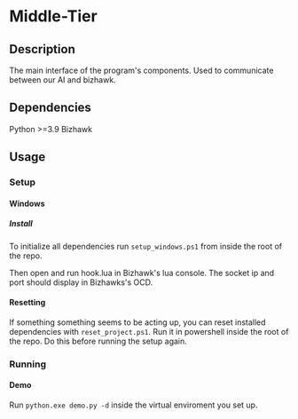 # Middle-Tier

## Description 

The main interface of the program's components. Used to communicate between our AI and bizhawk. 

## Dependencies
Python >=3.9
Bizhawk

## Usage

### Setup

#### Windows

##### Install

To initialize all dependencies run `setup_windows.ps1` from inside the root of the repo.

Then open and run hook.lua in Bizhawk's lua console. The socket ip and port should display in Bizhawks's OCD.

#### Resetting

If something something seems to be acting up, you can reset installed dependencies with `reset_project.ps1`. Run it in powershell inside the root of the repo. Do this before running the setup again.

### Running

#### Demo

Run `python.exe demo.py -d` inside the virtual enviroment you set up. 

